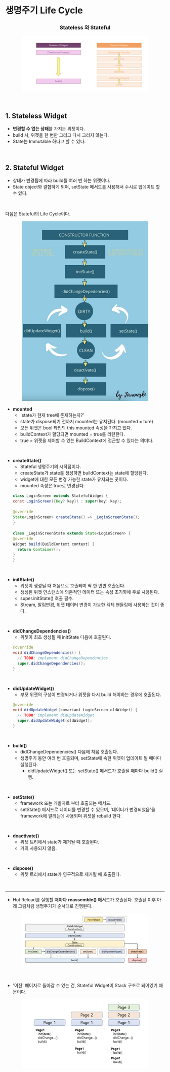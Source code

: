 # 생명주기 Life Cycle

### <p align="center"> Stateless 와 Stateful </p>
<p align="center"><img src="image/image01.png" width="400" /></p>


<br>

## 1. Stateless Widget

- **변경할 수 없는 상태**를 가지는 위젯이다.
- build 시, 위젯을 한 번만 그리고 다시 그리지 않는다.
- State는 Immutable 하다고 할 수 있다.

<br>


## 2. Stateful Widget

- 상태가 변경됨에 따라 build를 여러 번 하는 위젯이다.
- State object와 결합하게 되며, setState 메서드를 사용해서 수시로 업데이트 할 수 있다.

<br>

다음은 Stateful의 Life Cycle이다.
<p align="center"><img src="image/image03.png" width="400" /></p>

- **mounted**  
  - 'state가 현재 tree에 존재하는지?'
  - state가 dispose되기 전까지 mounted는 유지된다. (mounted = ture)
  - 모든 위젯은 bool 타입의 this.mounted 속성을 가지고 있다.
  - buildContext가 할당되면 mounted = true를 리턴한다.
  - true = 위젯을 제어할 수 있는 BuildContext에 접근할 수 있다는 의미다.

<br>

- **createState()**  
  - Stateful 생명주기의 시작점이다.
  - createState가 state를 생성하면 buildContext는 state에 할당된다.
  - widget에 대한 모든 변경 가능한 state가 유지되는 곳이다.
  - mounted 속성은 true로 변경된다. 
  ```java
  class LoginScreen extends StatefulWidget {
  const LoginScreen({Key? key}) : super(key: key);

  @override
  State<LoginScreen> createState() => _LoginScreenState();
  }
  
  class _LoginScreenState extends State<LoginScreen> {
  @override
  Widget build(BuildContext context) {
    return Container();
  }
  }
  ```

<br>

- **initState()**  
  - 위젯이 생성될 때 처음으로 호출되며 딱 한 번만 호출된다.
  - 생성된 위젯 인스턴스에 의존적인 데이터 또는 속성 초기화에 주로 사용된다.
  - super.initState() 호출 필수.
  - Stream, 알림변경, 위젯 데이터 변경이 가능한 객체 핸들링에 사용하는 것이 좋다.
  
<br>

- **didChangeDependencies()**  
  - 위젯이 최초 생성될 때 initState 다음에 호출된다.
  ```java
  @override
  void didChangeDependencies() {
    // TODO: implement didChangeDependencies
    super.didChangeDependencies();
  }
  ```

<br>

- **didUpdateWidget()**  
  - 부모 위젯의 구성이 변경되거나 위젯을 다시 build 해야하는 경우에 호출된다.
  ```java
  @override
  void didUpdateWidget(covariant LoginScreen oldWidget) {
    // TODO: implement didUpdateWidget
    super.didUpdateWidget(oldWidget);
  }
  ```

<br>

- **build()**  
  - didChangeDependencies() 다음에 처음 호출된다.
  - 생명주기 동안 여러 번 호출되며, setState에 속한 위젯이 업데이트 될 때마다 실행된다.
    - didUpdateWidget() 또는 setState() 메서드가 호출될 때마다 build() 실행.

<br>

- **setState()**  
  - framework 또는 개발자로 부터 호출되는 메서드.
  - setState() 메서드로 데이터를 변경할 수 있으며, '데이터가 변경되었음'을 framework에 알리는데 사용되며 위젯을 rebuild 한다.

<br>

- **deactivate()**  
  - 위젯 트리에서 state가 제거될 때 호출된다.
  - 거의 사용되지 않음.

<br>

- **dispose()**  
  - 위젯 트리에서 state가 영구적으로 제거될 때 호출된다.

<br>

***

- Hot Reload를 실행할 때마다 **reassemble()** 메서드가 호출된다. 호출된 이후 아래 그림처럼 생명주기가 순서대로 진행된다.
<p align="center"><img src="image/image04.png" width="400" /></p>



<br>

- '이전' 페이지로 돌아갈 수 있는 건, Stateful Widget이 Stack 구조로 되어있기 때문이다.
<p align="center"><img src="image/image02.png" width="400" /></p>